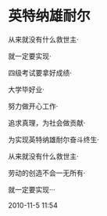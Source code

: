 # 英特纳雄耐尔


从来就没有什么救世主·

就一定要实现·

四级考试要拿好成绩·

大学毕好业·

努力做开心工作·

追求真理，为社会做贡献·

为实现英特纳雄耐尔奋斗终生·

从来就没有什么救世主·

劳动的创造不会一无所有·

就一定要实现···

2010-11-5 11:54
